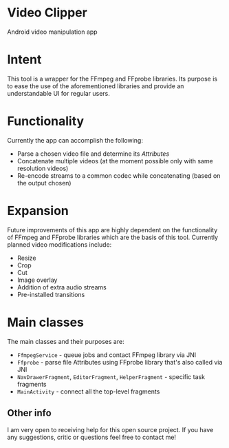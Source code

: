 # Video Clipper
Android video manipulation app

# Intent
This tool is a wrapper for the FFmpeg and FFprobe libraries. Its purpose is to ease the use of the aforementioned libraries and provide an understandable UI for regular users.

# Functionality
Currently the app can accomplish the following:
- Parse a chosen video file and determine its *Attributes*
- Concatenate multiple videos (at the moment possible only with same resolution videos)
- Re-encode streams to a common codec while concatenating (based on the output chosen)

# Expansion
Future improvements of this app are highly dependent on the functionality of FFmpeg and FFprobe libraries which are the basis of this tool. Currently planned video modifications include:
- Resize
- Crop
- Cut
- Image overlay
- Addition of extra audio streams
- Pre-installed transitions

# Main classes
The main classes and their purposes are:
- `FfmpegService` - queue jobs and contact FFmpeg library via JNI
- `Ffprobe` - parse file Attributes using FFprobe library that's also called via JNI
- `NavDrawerFragment`, `EditorFragment`, `HelperFragment` - specific task fragments
- `MainActivity` - connect all the top-level fragments

## Other info
I am very open to receiving help for this open source project.
If you have any suggestions, critic or questions feel free to contact me!
